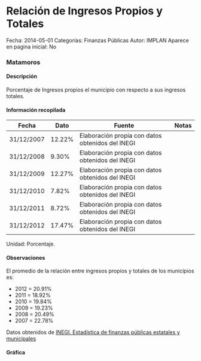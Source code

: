 Relación de Ingresos Propios y Totales
=====

Fecha: 2014-05-01
Categorías: Finanzas Públicas
Autor: IMPLAN
Aparece en pagina inicial: No

### Matamoros

#### Descripción

Porcentaje de Ingresos propios el municipio con respecto a sus ingresos totales.

<!-- break -->

#### Información recopilada

<table class="table table-hover table-bordered matriz">
  <thead>
    <tr><th>Fecha</th><th>Dato</th><th>Fuente</th><th>Notas</th></tr>
  </thead>
  <tbody>
    <tr><td class="centrado">31/12/2007</td><td class="derecha">12.22%</td><td>Elaboración propia con datos obtenidos del INEGI</td><td></td></tr>
    <tr><td class="centrado">31/12/2008</td><td class="derecha">9.30%</td><td>Elaboración propia con datos obtenidos del INEGI</td><td></td></tr>
    <tr><td class="centrado">31/12/2009</td><td class="derecha">12.27%</td><td>Elaboración propia con datos obtenidos del INEGI</td><td></td></tr>
    <tr><td class="centrado">31/12/2010</td><td class="derecha">7.82%</td><td>Elaboración propia con datos obtenidos del INEGI</td><td></td></tr>
    <tr><td class="centrado">31/12/2011</td><td class="derecha">8.72%</td><td>Elaboración propia con datos obtenidos del INEGI</td><td></td></tr>
    <tr><td class="centrado">31/12/2012</td><td class="derecha">17.47%</td><td>Elaboración propia con datos obtenidos del INEGI</td><td></td></tr>
  </tbody>
</table>

Unidad: Porcentaje.

#### Observaciones

El promedio de la relación entre ingresos propios y totales de los municipios es:

- 2012 = 20.91%
- 2011 = 18.92%
- 2010 = 19.84%
- 2009 = 19.23%
- 2008 = 20.49%
- 2007 = 22.78%

Datos obtenidos de [INEGI. Estadística de finanzas públicas estatales y municipales](http://www.inegi.org.mx/sistemas/olap/Proyectos/bd/continuas/finanzaspublicas/FPMun.asp?s=est&c=11289&proy=efipem_fmun)

#### Gráfica

<div id="Morrisblwzlrnv" class="grafica"></div>
  <script>
  new Morris.Line({
    element: 'Morrisblwzlrnv',
    data: [
      { fecha: '2007-12-31', dato: 12.2200 },
      { fecha: '2008-12-31', dato: 9.3000 },
      { fecha: '2009-12-31', dato: 12.2700 },
      { fecha: '2010-12-31', dato: 7.8200 },
      { fecha: '2011-12-31', dato: 8.7200 },
      { fecha: '2012-12-31', dato: 17.4700 }
    ],
    xkey: 'fecha',
    ykeys: ['dato'],
    labels: ['Dato'],
    lineColors: ['#FF5B02'],
    xLabelFormat: function(d) {
      return d.getDate()+'/'+(d.getMonth()+1)+'/'+d.getFullYear();
    },
    dateFormat: function (ts) {
      var d = new Date(ts);
      return d.getDate() + '/' + (d.getMonth() + 1) + '/' + d.getFullYear();
    }
  });
  </script>
